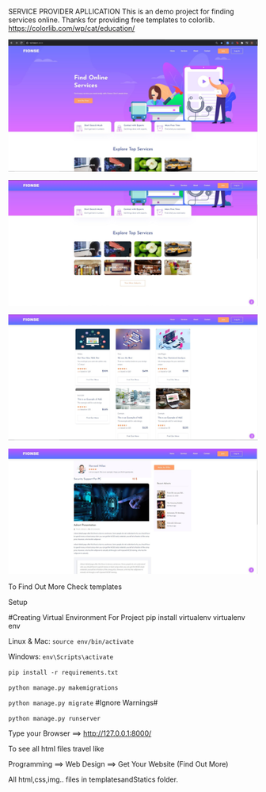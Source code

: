 SERVICE PROVIDER APLLICATION
This is an demo project for  finding services online. 
Thanks for providing free templates to colorlib. https://colorlib.com/wp/cat/education/



![Fionse APP](1.jpg)




![Fionse APP](2.jpg)





![Fionse APP](3.jpg)





![Fionse APP](4.jpg)

To Find Out More Check templates



Setup

#Creating Virtual Environment For Project
pip install virtualenv
virtualenv env 

Linux & Mac: ```source env/bin/activate```

Windows: ```env\Scripts\activate```

```pip install -r requirements.txt```

```python manage.py makemigrations```

```python manage.py migrate``` #Ignore Warnings#

```python manage.py runserver```

Type your Browser ==> http://127.0.0.1:8000/

To see all html files travel like

Programming ==> Web Design ==> Get Your Website (Find Out More)

All html,css,img.. files in templatesandStatics folder.

